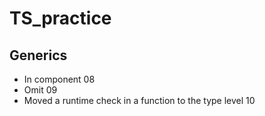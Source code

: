 # TS_practice

## Generics
- In component 08
- Omit 09
- Moved a runtime check in a function to the type level 10
